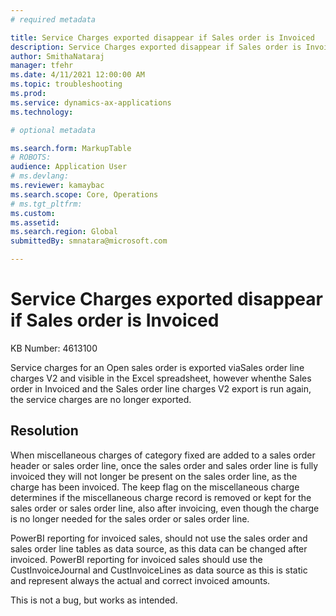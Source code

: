 ```yaml
---
# required metadata

title: Service Charges exported disappear if Sales order is Invoiced 
description: Service Charges exported disappear if Sales order is Invoiced 
author: SmithaNataraj
manager: tfehr
ms.date: 4/11/2021 12:00:00 AM
ms.topic: troubleshooting
ms.prod: 
ms.service: dynamics-ax-applications
ms.technology: 

# optional metadata

ms.search.form: MarkupTable
# ROBOTS: 
audience: Application User
# ms.devlang: 
ms.reviewer: kamaybac
ms.search.scope: Core, Operations
# ms.tgt_pltfrm: 
ms.custom: 
ms.assetid: 
ms.search.region: Global
submittedBy: smnatara@microsoft.com

---
```


# Service Charges exported disappear if Sales order is Invoiced 

KB Number: 4613100

Service charges for an Open sales order is exported viaSales order line charges V2 and visible in the Excel spreadsheet, however whenthe Sales order in Invoiced and the Sales order line charges V2 export is run again, the service charges are no longer exported. 



## Resolution
When miscellaneous charges of category fixed are added to a sales order header or sales order line, once the sales order and sales order line is fully invoiced they will not longer be present on the sales order line, as the charge has been invoiced. The keep flag on the miscellaneous charge determines if the miscellaneous charge record is removed or kept for the sales order or sales order line, also after invoicing, even though the charge is no longer needed for the sales order or sales order line. 

PowerBI reporting for invoiced sales, should not use the sales order and sales order line tables as data source, as this data can be changed after invoiced. PowerBI reporting for invoiced sales should use the CustInvoiceJournal and CustInvoiceLines as data source as this is static and represent always the actual and correct invoiced amounts. 

This is not a bug, but works as intended. 


